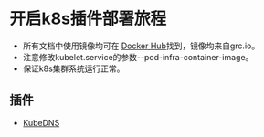 # 开启k8s插件部署旅程
- 所有文档中使用镜像均可在 [Docker Hub](https://hub.docker.com/r/mosquitood/)找到，镜像均来自grc.io。
- 注意修改kubelet.service的参数--pod-infra-container-image。
- 保证k8s集群系统运行正常。
## 插件
- <a href="addons/kubedns.md">KubeDNS</a>
